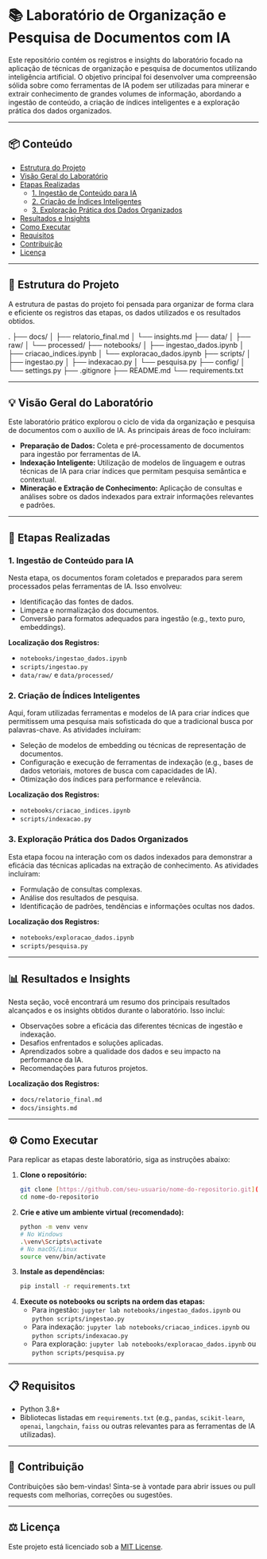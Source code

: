 # 📚 Laboratório de Organização e Pesquisa de Documentos com IA

Este repositório contém os registros e insights do laboratório focado na aplicação de técnicas de organização e pesquisa de documentos utilizando inteligência artificial. O objetivo principal foi desenvolver uma compreensão sólida sobre como ferramentas de IA podem ser utilizadas para minerar e extrair conhecimento de grandes volumes de informação, abordando a ingestão de conteúdo, a criação de índices inteligentes e a exploração prática dos dados organizados.

---
## 📦 Conteúdo

* [Estrutura do Projeto](#-estrutura-do-projeto)
* [Visão Geral do Laboratório](#-visão-geral-do-laboratório)
* [Etapas Realizadas](#-etapas-realizadas)
    * [1. Ingestão de Conteúdo para IA](#1-ingestão-de-conteúdo-para-ia)
    * [2. Criação de Índices Inteligentes](#2-criação-de-índices-inteligentes)
    * [3. Exploração Prática dos Dados Organizados](#3-exploração-prática-dos-dados-organizados)
* [Resultados e Insights](#-resultados-e-insights)
* [Como Executar](#-como-executar)
* [Requisitos](#-requisitos)
* [Contribuição](#-contribuição)
* [Licença](#-licença)

---
## 📂 Estrutura do Projeto

A estrutura de pastas do projeto foi pensada para organizar de forma clara e eficiente os registros das etapas, os dados utilizados e os resultados obtidos.

.
├── docs/
│   ├── relatorio_final.md
│   └── insights.md
├── data/
│   ├── raw/
│   └── processed/
├── notebooks/
│   ├── ingestao_dados.ipynb
│   ├── criacao_indices.ipynb
│   └── exploracao_dados.ipynb
├── scripts/
│   ├── ingestao.py
│   ├── indexacao.py
│   └── pesquisa.py
├── config/
│   └── settings.py
├── .gitignore
├── README.md
└── requirements.txt

---
## 💡 Visão Geral do Laboratório

Este laboratório prático explorou o ciclo de vida da organização e pesquisa de documentos com o auxílio de IA. As principais áreas de foco incluíram:

* **Preparação de Dados:** Coleta e pré-processamento de documentos para ingestão por ferramentas de IA.
* **Indexação Inteligente:** Utilização de modelos de linguagem e outras técnicas de IA para criar índices que permitam pesquisa semântica e contextual.
* **Mineração e Extração de Conhecimento:** Aplicação de consultas e análises sobre os dados indexados para extrair informações relevantes e padrões.

---
## 🚀 Etapas Realizadas

### 1. Ingestão de Conteúdo para IA

Nesta etapa, os documentos foram coletados e preparados para serem processados pelas ferramentas de IA. Isso envolveu:

* Identificação das fontes de dados.
* Limpeza e normalização dos documentos.
* Conversão para formatos adequados para ingestão (e.g., texto puro, embeddings).

**Localização dos Registros:**
* `notebooks/ingestao_dados.ipynb`
* `scripts/ingestao.py`
* `data/raw/` e `data/processed/`

### 2. Criação de Índices Inteligentes

Aqui, foram utilizadas ferramentas e modelos de IA para criar índices que permitissem uma pesquisa mais sofisticada do que a tradicional busca por palavras-chave. As atividades incluíram:

* Seleção de modelos de embedding ou técnicas de representação de documentos.
* Configuração e execução de ferramentas de indexação (e.g., bases de dados vetoriais, motores de busca com capacidades de IA).
* Otimização dos índices para performance e relevância.

**Localização dos Registros:**
* `notebooks/criacao_indices.ipynb`
* `scripts/indexacao.py`

### 3. Exploração Prática dos Dados Organizados

Esta etapa focou na interação com os dados indexados para demonstrar a eficácia das técnicas aplicadas na extração de conhecimento. As atividades incluíram:

* Formulação de consultas complexas.
* Análise dos resultados de pesquisa.
* Identificação de padrões, tendências e informações ocultas nos dados.

**Localização dos Registros:**
* `notebooks/exploracao_dados.ipynb`
* `scripts/pesquisa.py`

---
## 📊 Resultados e Insights

Nesta seção, você encontrará um resumo dos principais resultados alcançados e os insights obtidos durante o laboratório. Isso inclui:

* Observações sobre a eficácia das diferentes técnicas de ingestão e indexação.
* Desafios enfrentados e soluções aplicadas.
* Aprendizados sobre a qualidade dos dados e seu impacto na performance da IA.
* Recomendações para futuros projetos.

**Localização dos Registros:**
* `docs/relatorio_final.md`
* `docs/insights.md`

---
## ⚙️ Como Executar

Para replicar as etapas deste laboratório, siga as instruções abaixo:

1.  **Clone o repositório:**
    ```bash
    git clone [https://github.com/seu-usuario/nome-do-repositorio.git](https://github.com/seu-usuario/nome-do-repositorio.git)
    cd nome-do-repositorio
    ```
2.  **Crie e ative um ambiente virtual (recomendado):**
    ```bash
    python -m venv venv
    # No Windows
    .\venv\Scripts\activate
    # No macOS/Linux
    source venv/bin/activate
    ```
3.  **Instale as dependências:**
    ```bash
    pip install -r requirements.txt
    ```
4.  **Execute os notebooks ou scripts na ordem das etapas:**
    * Para ingestão: `jupyter lab notebooks/ingestao_dados.ipynb` ou `python scripts/ingestao.py`
    * Para indexação: `jupyter lab notebooks/criacao_indices.ipynb` ou `python scripts/indexacao.py`
    * Para exploração: `jupyter lab notebooks/exploracao_dados.ipynb` ou `python scripts/pesquisa.py`

---
## 📋 Requisitos

* Python 3.8+
* Bibliotecas listadas em `requirements.txt` (e.g., `pandas`, `scikit-learn`, `openai`, `langchain`, `faiss` ou outras relevantes para as ferramentas de IA utilizadas).

---
## 👋 Contribuição

Contribuições são bem-vindas! Sinta-se à vontade para abrir issues ou pull requests com melhorias, correções ou sugestões.

---
## ⚖️ Licença

Este projeto está licenciado sob a [MIT License](LICENSE).
